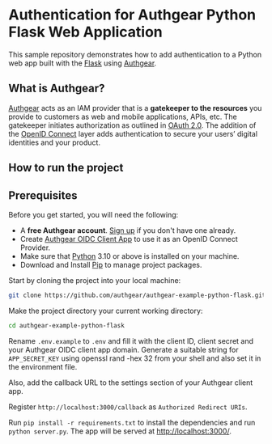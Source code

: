 # Authentication for Authgear Python Flask Web Application

This sample repository demonstrates how to add authentication to a Python web app built with the [Flask](https://palletsprojects.com/p/flask/) using [Authgear](https://www.authgear.com/).

## What is Authgear?

[Authgear](https://www.authgear.com/) acts as an IAM provider that is a **gatekeeper to the resources** you provide to customers as web and mobile applications, APIs, etc. The gatekeeper initiates authorization as outlined in [OAuth 2.0](https://www.notion.so/concepts/identity-fundamentals#oauth-2.0). The addition of the [OpenID Connect](https://www.notion.so/concepts/identity-fundamentals#open-id-connect) layer adds authentication to secure your users’ digital identities and your product.

## How to run the project

## Prerequisites

Before you get started, you will need the following:

- A **free Authgear account**. [Sign up](https://accounts.portal.authgear.com/signup) if you don't have one already.
- Create [Authgear OIDC Client App](https://docs.authgear.com/how-to-guide/authenticate/oidc-provider#setting-up-authgear-in-the-portal) to use it as an OpenID Connect Provider.
- Make sure that [Python](https://www.python.org/downloads/) 3.10 or above is installed on your machine.
- Download and Install [Pip](https://pip.pypa.io/en/stable/installation/) to manage project packages.

Start by cloning the project into your local machine:

```bash
git clone https://github.com/authgear/authgear-example-python-flask.git
```

Make the project directory your current working directory:

```bash
cd authgear-example-python-flask
```

Rename `.env.example` to `.env` and fill it with the client ID, client secret and your Authgear OIDC client app domain. Generate a suitable string for `APP_SECRET_KEY` using openssl rand -hex 32 from your shell and also set it in the environment file.

Also, add the callback URL to the settings section of your Authgear client app.

Register `http://localhost:3000/callback` as `Authorized Redirect URIs`.

Run `pip install -r requirements.txt` to install the dependencies and run `python server.py`.
The app will be served at [http://localhost:3000/](http://localhost:3000/).
